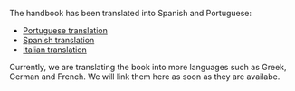The handbook has been translated into Spanish and Portuguese: 

* [Portuguese translation](https://book.fosteropenscience.eu/pt)
* [Spanish translation](https://book.fosteropenscience.eu/es)
* [Italian translation](https://book.fosteropenscience.eu/it)

Currently, we are translating the book into more languages such as Greek, German and French. We will link them here as soon as they are availabe.
